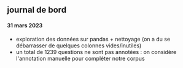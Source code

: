 ## journal de bord
#### 31 mars 2023
- exploration des données sur pandas + nettoyage (on a du se débarrasser de quelques colonnes vides/inutiles)
- un total de 1239 questions ne sont pas annotées : on considère l'annotation manuelle pour compléter notre corpus
